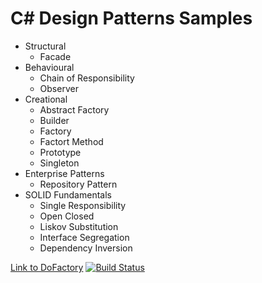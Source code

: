 # C# Design Patterns Samples

* Structural
  * Facade
* Behavioural
  * Chain of Responsibility
  * Observer
* Creational
  * Abstract Factory
  * Builder
  * Factory
  * Factort Method
  * Prototype
  * Singleton
* Enterprise Patterns
  * Repository Pattern
* SOLID Fundamentals
  * Single Responsibility
  * Open Closed
  * Liskov Substitution
  * Interface Segregation
  * Dependency Inversion

[Link to DoFactory](http://www.dofactory.com/net/design-patterns)
[![Build Status](https://travis-ci.org/tailangp/DesignPatterns.svg?branch=master)](https://travis-ci.org/tailangp/DesignPatterns)
 

